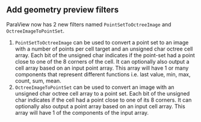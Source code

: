 ## Add geometry preview filters

ParaView now has 2 new filters named `PointSetToOctreeImage` and `OctreeImageToPointSet`.

1) `PointSetToOctreeImage` can be used to convert a point set to an image with a number of points per cell
   target and an unsigned char octree cell array. Each bit of the unsigned char indicates if the point-set had a
   point close to one of the 8 corners of the cell. It can optionally also output a cell array based on an input
   point array. This array will have 1 or many components that represent different functions i.e. last value, min,
   max, count, sum, mean.
2) `OctreeImageToPointSet` can be used to convert an image with an unsigned char octree cell array to a point
   set. Each bit of the unsigned char indicates if the cell had a point close to one of its 8 corners.
   It can optionally also output a point array based on an input cell array. This array will have 1 of the
   components of the input array.
